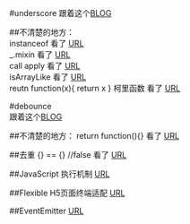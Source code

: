 #underscore
跟着这个[BLOG](https://github.com/mqyqingfeng/Blog)

##不清楚的地方：  
instanceof 看了 [URL](https://www.cnblogs.com/Trr-984688199/p/6180040.html)  
_.mixin 看了 [URL](https://blog.csdn.net/u012468376/article/details/53121081)  
call apply 看了 [URL](https://www.cnblogs.com/zhumingzhenhao/p/8337146.html)  
isArrayLike 看了 [URL](https://www.cnblogs.com/wjx91/p/5798598.html)  
reutn function(x){ return x } 柯里函数 看了 [URL](https://www.zhangxinxu.com/wordpress/2013/02/js-currying/)

#debounce  
跟着这个[BLOG](https://github.com/mqyqingfeng/Blog/issues/58)

##不清楚的地方：
return function(){} 看了 [URL](https://segmentfault.com/q/1010000012403759) 

##去重
{} == {} //false 看了 [URL](https://blog.csdn.net/hb_zhouyj/article/details/78343021) 

##JavaScript 执行机制
[URL](https://juejin.im/post/59e85eebf265da430d571f89)

##Flexible H5页面终端适配
[URL](https://www.w3cplus.com/mobile/lib-flexible-for-html5-layout.html)

##EventEmitter
[URL](https://www.cnblogs.com/leaf930814/p/9014200.html)
